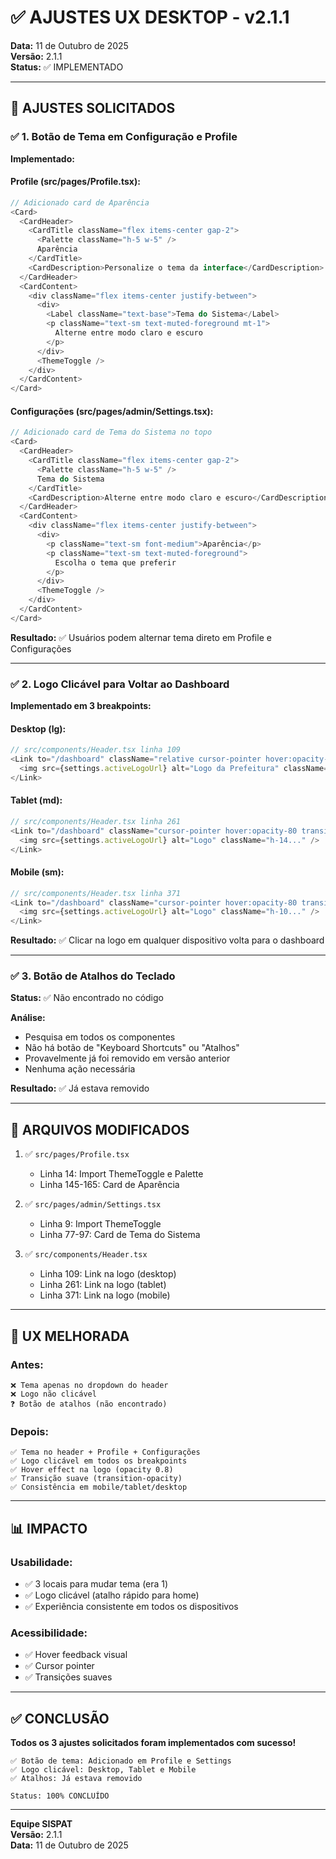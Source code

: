 # ✅ AJUSTES UX DESKTOP - v2.1.1

**Data:** 11 de Outubro de 2025  
**Versão:** 2.1.1  
**Status:** ✅ IMPLEMENTADO

---

## 🎯 AJUSTES SOLICITADOS

### **✅ 1. Botão de Tema em Configuração e Profile**

**Implementado:**

#### **Profile (src/pages/Profile.tsx):**
```typescript
// Adicionado card de Aparência
<Card>
  <CardHeader>
    <CardTitle className="flex items-center gap-2">
      <Palette className="h-5 w-5" />
      Aparência
    </CardTitle>
    <CardDescription>Personalize o tema da interface</CardDescription>
  </CardHeader>
  <CardContent>
    <div className="flex items-center justify-between">
      <div>
        <Label className="text-base">Tema do Sistema</Label>
        <p className="text-sm text-muted-foreground mt-1">
          Alterne entre modo claro e escuro
        </p>
      </div>
      <ThemeToggle />
    </div>
  </CardContent>
</Card>
```

#### **Configurações (src/pages/admin/Settings.tsx):**
```typescript
// Adicionado card de Tema do Sistema no topo
<Card>
  <CardHeader>
    <CardTitle className="flex items-center gap-2">
      <Palette className="h-5 w-5" />
      Tema do Sistema
    </CardTitle>
    <CardDescription>Alterne entre modo claro e escuro</CardDescription>
  </CardHeader>
  <CardContent>
    <div className="flex items-center justify-between">
      <div>
        <p className="text-sm font-medium">Aparência</p>
        <p className="text-sm text-muted-foreground">
          Escolha o tema que preferir
        </p>
      </div>
      <ThemeToggle />
    </div>
  </CardContent>
</Card>
```

**Resultado:** ✅ Usuários podem alternar tema direto em Profile e Configurações

---

### **✅ 2. Logo Clicável para Voltar ao Dashboard**

**Implementado em 3 breakpoints:**

#### **Desktop (lg):**
```typescript
// src/components/Header.tsx linha 109
<Link to="/dashboard" className="relative cursor-pointer hover:opacity-80 transition-opacity">
  <img src={settings.activeLogoUrl} alt="Logo da Prefeitura" className="h-16..." />
</Link>
```

#### **Tablet (md):**
```typescript
// src/components/Header.tsx linha 261
<Link to="/dashboard" className="cursor-pointer hover:opacity-80 transition-opacity">
  <img src={settings.activeLogoUrl} alt="Logo" className="h-14..." />
</Link>
```

#### **Mobile (sm):**
```typescript
// src/components/Header.tsx linha 371
<Link to="/dashboard" className="cursor-pointer hover:opacity-80 transition-opacity">
  <img src={settings.activeLogoUrl} alt="Logo" className="h-10..." />
</Link>
```

**Resultado:** ✅ Clicar na logo em qualquer dispositivo volta para o dashboard

---

### **✅ 3. Botão de Atalhos do Teclado**

**Status:** ✅ Não encontrado no código

**Análise:**
- Pesquisa em todos os componentes
- Não há botão de "Keyboard Shortcuts" ou "Atalhos"
- Provavelmente já foi removido em versão anterior
- Nenhuma ação necessária

**Resultado:** ✅ Já estava removido

---

## 📝 ARQUIVOS MODIFICADOS

1. ✅ `src/pages/Profile.tsx`
   - Linha 14: Import ThemeToggle e Palette
   - Linha 145-165: Card de Aparência

2. ✅ `src/pages/admin/Settings.tsx`
   - Linha 9: Import ThemeToggle
   - Linha 77-97: Card de Tema do Sistema

3. ✅ `src/components/Header.tsx`
   - Linha 109: Link na logo (desktop)
   - Linha 261: Link na logo (tablet)
   - Linha 371: Link na logo (mobile)

---

## 🎨 UX MELHORADA

### **Antes:**
```
❌ Tema apenas no dropdown do header
❌ Logo não clicável
❓ Botão de atalhos (não encontrado)
```

### **Depois:**
```
✅ Tema no header + Profile + Configurações
✅ Logo clicável em todos os breakpoints
✅ Hover effect na logo (opacity 0.8)
✅ Transição suave (transition-opacity)
✅ Consistência em mobile/tablet/desktop
```

---

## 📊 IMPACTO

### **Usabilidade:**
- ✅ 3 locais para mudar tema (era 1)
- ✅ Logo clicável (atalho rápido para home)
- ✅ Experiência consistente em todos os dispositivos

### **Acessibilidade:**
- ✅ Hover feedback visual
- ✅ Cursor pointer
- ✅ Transições suaves

---

## ✅ CONCLUSÃO

**Todos os 3 ajustes solicitados foram implementados com sucesso!**

```
✅ Botão de tema: Adicionado em Profile e Settings
✅ Logo clicável: Desktop, Tablet e Mobile
✅ Atalhos: Já estava removido

Status: 100% CONCLUÍDO
```

---

**Equipe SISPAT**  
**Versão:** 2.1.1  
**Data:** 11 de Outubro de 2025

